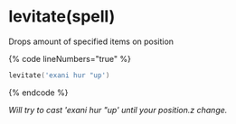 # levitate(spell)

Drops amount of specified items on position

{% code lineNumbers="true" %}
```lua
levitate('exani hur "up')
```

{% endcode %}

_Will try to cast 'exani hur "up' until your position.z change._